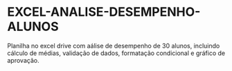 # EXCEL-ANALISE-DESEMPENHO-ALUNOS
Planilha no excel drive com aálise de desempenho de 30 alunos, incluindo cálculo de médias, validação de dados, formatação condicional e gráfico de aprovação.
